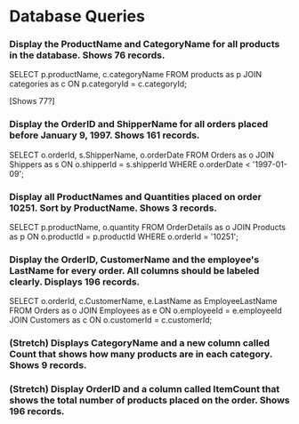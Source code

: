 # Database Queries

### Display the ProductName and CategoryName for all products in the database. Shows 76 records.
  SELECT p.productName, c.categoryName
  FROM products as p
  JOIN categories as c
  ON p.categoryId = c.categoryId;

  [Shows 77?]

### Display the OrderID and ShipperName for all orders placed before January 9, 1997. Shows 161 records.
  SELECT o.orderId, s.ShipperName, o.orderDate
  FROM Orders as o
  JOIN Shippers as s
  ON o.shipperId = s.shipperId
  WHERE o.orderDate < '1997-01-09';

### Display all ProductNames and Quantities placed on order 10251. Sort by ProductName. Shows 3 records.
  SELECT p.productName, o.quantity
  FROM OrderDetails as o
  JOIN Products as p
  ON o.productId = p.productId
  WHERE o.orderId = '10251';

### Display the OrderID, CustomerName and the employee's LastName for every order. All columns should be labeled clearly. Displays 196 records.
  SELECT o.orderId, c.CustomerName, e.LastName as EmployeeLastName
  FROM Orders as o
  JOIN Employees as e
  ON o.employeeId = e.employeeId
  JOIN Customers as c
  ON o.customerId = c.customerId;

### (Stretch)  Displays CategoryName and a new column called Count that shows how many products are in each category. Shows 9 records.

### (Stretch) Display OrderID and a  column called ItemCount that shows the total number of products placed on the order. Shows 196 records. 